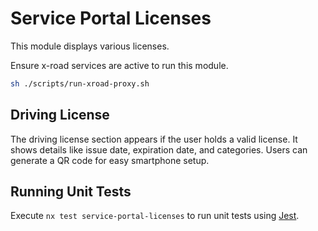 # Service Portal Licenses

This module displays various licenses.

Ensure x-road services are active to run this module.

```bash
sh ./scripts/run-xroad-proxy.sh
```

## Driving License

The driving license section appears if the user holds a valid license. It shows details like issue date, expiration date, and categories. Users can generate a QR code for easy smartphone setup.

## Running Unit Tests

Execute `nx test service-portal-licenses` to run unit tests using [Jest](https://jestjs.io).
